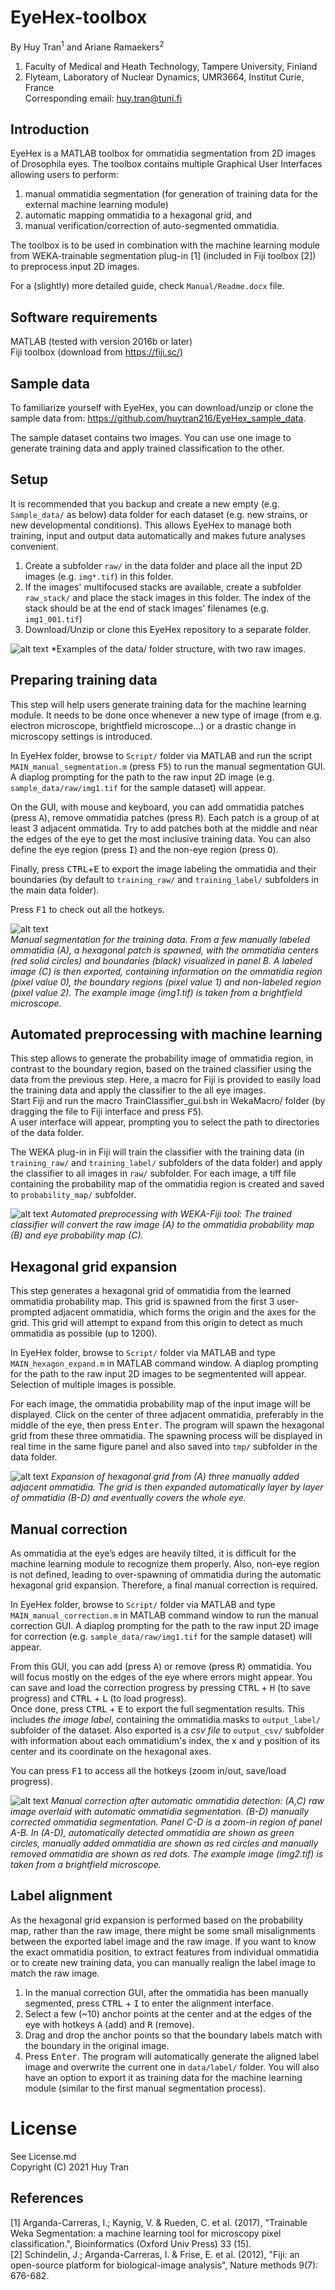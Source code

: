# EyeHex-toolbox
By Huy Tran<sup>1</sup> and Ariane Ramaekers<sup>2</sup>  
1. Faculty of Medical and Heath Technology, Tampere University, Finland  
2. Flyteam, Laboratory of Nuclear Dynamics, UMR3664, Institut Curie, France  
Corresponding email: huy.tran@tuni.fi  

## Introduction
EyeHex is a MATLAB toolbox for ommatidia segmentation from 2D images of Drosophila eyes. The toolbox contains multiple Graphical User Interfaces allowing users to perform:
1. manual ommatidia segmentation (for generation of training data for the external machine learning module)  
1. automatic mapping ommatidia to a hexagonal grid, and   
1. manual verification/correction of auto-segmented ommatidia.    

The toolbox is to be used in combination with the machine learning module from WEKA-trainable segmentation plug-in [1] (included in Fiji toolbox [2]) to preprocess input 2D images.

For a (slightly) more detailed guide, check `Manual/Readme.docx` file.


## Software requirements
MATLAB (tested with version 2016b or later)  
Fiji toolbox (download from https://fiji.sc/)  

## Sample data
To familiarize yourself with EyeHex, you can download/unzip or clone the sample data from: https://github.com/huytran216/EyeHex_sample_data.

The sample dataset contains two images. You can use one image to generate training data and apply trained classification to the other.

## Setup
It is recommended that you backup and create a new empty (e.g. `Sample_data/` as below) data folder for each dataset (e.g. new strains, or new developmental conditions). This allows EyeHex to manage both training, input and output data automatically and makes future analyses convenient. 

1. Create a subfolder `raw/` in the data folder and place all the input 2D images (e.g. `img*.tif`) in this folder.
1. If the images' multifocused stacks are available, create a subfolder `raw_stack/` and place the stack images in this folder. The index of the stack should be at the end of stack images' filenames  (e.g. `img1_001.tif`)
1. Download/Unzip or clone this EyeHex repository to a separate folder.

![alt text](https://github.com/huytran216/EyeHex-toolbox/blob/main/Manual/Img/Path.png?raw=true)
*Examples of the data/ folder structure, with two raw images. 

## Preparing training data
This step will help users generate training data for the machine learning module. It needs to be done once whenever a new type of image (from e.g. electron microscope, brightfield microscope…) or a drastic change in microscopy settings is introduced.

In EyeHex folder, browse to `Script/` folder via MATLAB and run the script `MAIN_manual_segmentation.m` (press <kbd>F5</kbd>) to run the manual segmentation GUI. A diaplog prompting for the path to the raw input 2D image (e.g. `sample_data/raw/img1.tif` for the sample dataset) will appear.

On the GUI, with mouse and keyboard, you can add ommatidia patches (press <kbd>A</kbd>), remove ommatidia patches (press <kbd>R</kbd>). Each patch is a group of at least 3 adjacent ommatida. Try to add patches both at the middle and near the edges of the eye to get the most inclusive training data. You can also define the eye region (press <kbd>I</kbd>) and the non-eye region (press <kbd>O</kbd>).

Finally, press <kbd>CTRL</kbd>+<kbd>E</kbd> to export the image labeling the ommatidia and their boundaries (by default to `training_raw/` and `training_label/` subfolders in the main data folder).

Press <kbd>F1</kbd> to check out all the hotkeys.

![alt text](https://github.com/huytran216/EyeHex-toolbox/blob/main/Manual/Img/Manual_segmentation.png?raw=true)  
*Manual segmentation for the training data. From a few manually labeled ommatidia (A), a hexagonal patch is spawned, with the ommatidia centers (red solid circles) and boundaries (black) visualized in panel B. A labeled image (C) is then exported, containing information on the ommatidia region (pixel value 0), the boundary regions (pixel value 1) and non-labeled region (pixel value 2). The example image (img1.tif) is taken from a brightfield microscope.*

## Automated preprocessing with machine learning
This step allows to generate the probability image of ommatidia region, in contrast to the boundary region, based on the trained classifier using the data from the previous step. Here, a macro for Fiji is provided to easily load the training data and apply the classifier to the all eye images.  
Start Fiji and run the macro TrainClassifier_gui.bsh in WekaMacro/ folder (by dragging the file to Fiji interface and press <kbd>F5</kbd>).  
A user interface will appear, prompting you to select the path to directories of the data folder.

The WEKA plug-in in Fiji will train the classifier with the training data (in `training_raw/` and `training_label/` subfolders of the data folder) and apply the classifier to all images in `raw/` subfolder. For each image, a tiff file containing the probability map of the ommatidia region is created and saved to `probability_map/` subfolder.

![alt text](https://github.com/huytran216/EyeHex-toolbox/blob/main/Manual/Img/MachineLearning.png?raw=true)
*Automated preprocessing with WEKA-Fiji tool: The trained classifier will convert the raw image (A) to the ommatidia probability map (B) and eye probability map (C).*

## Hexagonal grid expansion
This step generates a hexagonal grid of ommatidia from the learned ommatidia probability map. This grid is spawned from the first 3 user-prompted adjacent ommatidia, which forms the origin and the axes for the grid. This grid will attempt to expand from this origin to detect as much ommatidia as possible (up to 1200).  

In EyeHex folder, browse to `Script/` folder via MATLAB and type `MAIN_hexagon_expand.m` in MATLAB command window. A diaplog prompting for the path to the raw input 2D images to be segmentented will appear. Selection of multiple images is possible.

For each image, the ommatidia probability map of the input image will be displayed. Click on the center of three adjacent ommatidia, preferably in the middle of the eye, then press <kbd>Enter</kbd>.
The program will spawn the hexagonal grid from these three ommatidia. The spawning process will be displayed in real time in the same figure panel and also saved into `tmp/` subfolder in the data folder.

![alt text](https://github.com/huytran216/EyeHex-toolbox/blob/main/Manual/Img/Hexagon_expansion.png?raw=true)
*Expansion of hexagonal grid from (A) three manually added adjacent ommatidia. The grid is then expanded automatically layer by layer of ommatidia (B-D) and eventually covers the whole eye.*

## Manual correction
As ommatidia at the eye’s edges are heavily tilted, it is difficult for the machine learning module to recognize them properly. Also, non-eye region is not defined, leading to over-spawning of ommatidia during the automatic hexagonal grid expansion. Therefore, a final manual correction is required.  

In EyeHex folder, browse to `Script/` folder via MATLAB and type `MAIN_manual_correction.m` in MATLAB command window to run the manual correction GUI. A diaplog prompting for the path to the raw input 2D image for correction (e.g. `sample_data/raw/img1.tif` for the sample dataset) will appear.

From this GUI, you can add (press <kbd>A</kbd>) or remove (press <kbd>R</kbd>) ommatidia. You will focus mostly on the edges of the eye where errors might appear. You can save and load the correction progress by pressing <kbd>CTRL</kbd> + <kbd>H</kbd> (to save progress) and <kbd>CTRL</kbd> + <kbd>L</kbd> (to load progress).  
Once done, press <kbd>CTRL</kbd> + <kbd>E</kbd> to export the full segmentation results. This includes *the image label*, containing the ommatidia masks to `output_label/` subfolder of the dataset. Also exported is a *csv file* to `output_csv/` subfolder with information about each ommatidium's index, the x and y position of its center and its coordinate on the hexagonal axes.

You can press <kbd>F1</kbd> to access all the hotkeys (zoom in/out, save/load progress).

![alt text](https://github.com/huytran216/EyeHex-toolbox/blob/main/Manual/Img/Manual_correction.png?raw=true)
*Manual correction after automatic ommatidia detection: (A,C) raw image overlaid with automatic ommatidia segmentation. (B-D) manually corrected ommatidia segmentation. Panel C-D is a zoom-in region of panel A-B. In (A-D), automatically detected ommatidia are shown as green circles, manually added ommatidia are shown as red circles and manually removed ommatidia are shown as red dots. The example image (img2.tif) is taken from a brightfield microscope.*

## Label alignment
As the hexagonal grid expansion is performed based on the probability map, rather than the raw image, there might be some small misalignments between the exported label image and the raw image. If you want to know the exact ommatidia position, to extract features from individual ommatidia or to create new training data, you can manually realign the label image to match the raw image.  
1. In the manual correction GUI, after the ommatidia has been manually segmented, press <kbd>CTRL</kbd> + <kbd>I</kbd> to enter the alignment interface.  
1. Select a few (~10) anchor points at the center and at the edges of the eye with hotkeys <kbd>A</kbd> (add) and <kbd>R</kbd> (remove).
1. Drag and drop the anchor points so that the boundary labels match with the boundary in the original image.
1. Press <kbd>Enter</kbd>. The program will automatically generate the aligned label image and overwrite the current one in `data/label/` folder. You will also have an option to export it as training data for the machine learning module (similar to the first manual segmentation process).

# License
See License.md  
Copyright (C) 2021 Huy Tran

## References
[1] Arganda-Carreras, I.; Kaynig, V. & Rueden, C. et al. (2017), "Trainable Weka Segmentation: a machine learning tool for microscopy pixel classification.", Bioinformatics (Oxford Univ Press) 33 (15).  
[2] Schindelin, J.; Arganda-Carreras, I. & Frise, E. et al. (2012), "Fiji: an open-source platform for biological-image analysis", Nature methods 9(7): 676-682.



